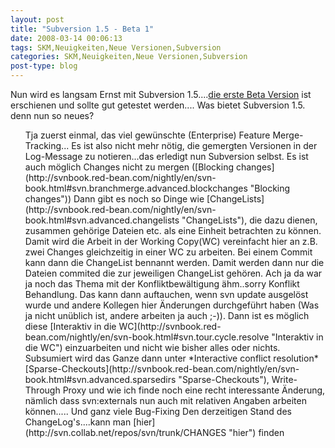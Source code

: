 ```yaml
---
layout: post
title: "Subversion 1.5 - Beta 1"
date: 2008-03-14 00:06:13
tags: SKM,Neuigkeiten,Neue Versionen,Subversion
categories: SKM,Neuigkeiten,Neue Versionen,Subversion
post-type: blog
---
```

Nun wird es langsam Ernst mit Subversion 1.5....[die erste Beta Version](http://subversion.tigris.org/servlets/ReadMsg?list=dev&msgNo=136032 "die erste Beta Version") ist erschienen und sollte gut getestet werden....
Was bietet Subversion 1.5. denn nun so neues?
<ul>
Tja zuerst einmal, das viel gewünschte (Enterprise) Feature Merge-Tracking...
Es ist also nicht mehr nötig, die gemergten Versionen in der Log-Message zu notieren...das erledigt nun Subversion selbst.
Es ist auch möglich Changes nicht zu mergen ([Blocking changes](http://svnbook.red-bean.com/nightly/en/svn-book.html#svn.branchmerge.advanced.blockchanges "Blocking changes"))
Dann gibt es noch so Dinge wie [ChangeLists](http://svnbook.red-bean.com/nightly/en/svn-book.html#svn.advanced.changelists "ChangeLists"), die dazu dienen, zusammen gehörige Dateien etc. als eine Einheit betrachten zu können. Damit wird die Arbeit in der Working Copy(WC) vereinfacht hier an z.B. zwei Changes gleichzeitig in einer WC zu arbeiten. Bei einem Commit kann dann die ChangeList bennannt werden. Damit werden dann nur die Dateien commited die zur jeweiligen ChangeList gehören.
Ach ja da war ja noch das Thema mit der Konfliktbewältigung ähm..sorry Konflikt Behandlung. Das kann dann auftauchen, wenn svn update ausgelöst wurde und andere Kollegen hier Änderungen durchgeführt haben (Was ja nicht unüblich ist, andere arbeiten ja auch ;-)).
Dann ist es möglich diese [Interaktiv in die WC](http://svnbook.red-bean.com/nightly/en/svn-book.html#svn.tour.cycle.resolve "Interaktiv in die WC") einzuarbeiten und nicht wie bisher alles oder nichts. Subsumiert wird das Ganze dann unter *Interactive conflict resolution*
[Sparse-Checkouts](http://svnbook.red-bean.com/nightly/en/svn-book.html#svn.advanced.sparsedirs "Sparse-Checkouts"), Write-Through Proxy und wie ich finde noch eine recht interessante Änderung, nämlich dass svn:externals nun auch mit relativen Angaben arbeiten können.....
Und ganz viele Bug-Fixing
Den derzeitigen Stand des ChangeLog's....kann man [hier](http://svn.collab.net/repos/svn/trunk/CHANGES "hier") finden 

